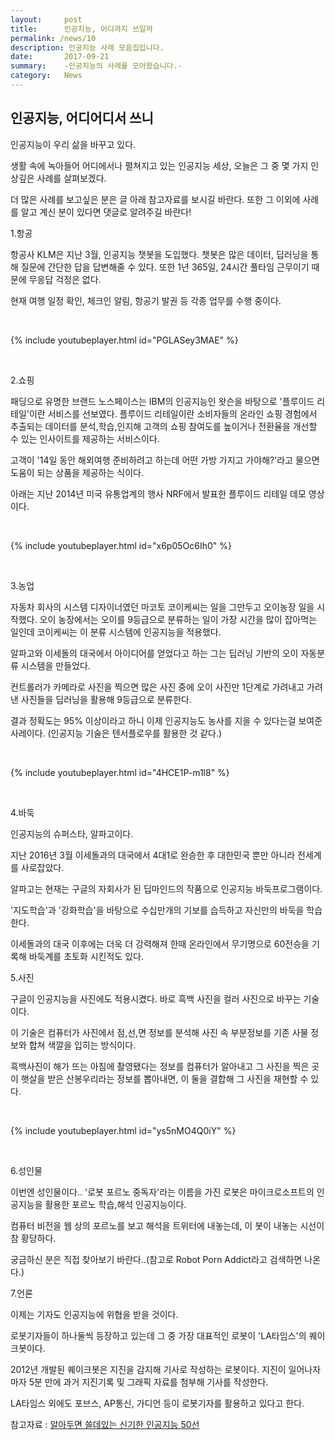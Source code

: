 ```yaml
---
layout:     post
title:      인공지능, 어디까지 쓰일까
permalink: /news/10
description: 인공지능 사례 모음집입니다.
date:       2017-09-21
summary:    -인공지능의 사례를 모아왔습니다.-
category: 	News
---
```



## 인공지능, 어디어디서 쓰니

인공지능이 우리 삶을 바꾸고 있다. 

생활 속에 녹아들어 어디에서나 펼쳐지고 있는 인공지능 세상, 오늘은 그 중 몇 가지 인상깊은 사례를 살펴보겠다.

더 많은 사례를 보고싶은 분은 글 아래 참고자료를 보시길 바란다. 또한 그 이외에 사례를 알고 계신 분이 있다면 댓글로 알려주길 바란다!

1.항공

항공사 KLM은 지난 3월, 인공지능 챗봇을 도입했다. 
챗봇은 많은 데이터, 딥러닝을 통해 질문에 간단한 답을 답변해줄 수 있다. 또한 1년 365일, 24시간 풀타임 근무이기 때문에 무응답 걱정은 없다.

현재 여행 일정 확인, 체크인 알림, 항공기 발권 등 각종 업무를 수행 중이다.

<br>

{% include youtubeplayer.html id="PGLASey3MAE" %} 

<br> 

2.쇼핑

패딩으로 유명한 브랜드 노스페이스는 IBM의 인공지능인 왓슨을 바탕으로 '플루이드 리테일'이란 서비스를 선보였다. 플루이드 리테일이란 소비자들의 온라인 쇼핑 경험에서 추출되는 데이터를 분석,학습,인지해 고객의 쇼핑 참여도를 높이거나 전환율을 개선할 수 있는 인사이트를 제공하는 서비스이다.

고객이 '14일 동안 해외여행 준비하려고 하는데 어떤 가방 가지고 가야해?'라고 물으면 도움이 되는 상품을 제공하는 식이다.

아래는 지난 2014년 미국 유통업계의 행사 NRF에서 발표한 플루이드 리테일 데모 영상이다.

<br>

{% include youtubeplayer.html id="x6p05Oc6Ih0" %} 

<br>

3.농업

자동차 회사의 시스템 디자이너였던 마코토 코이케씨는 일을 그만두고 오이농장 일을 시작했다. 오이 농장에서는 오이를 9등급으로 분류하는 일이 가장 시간을 많이 잡아먹는 일인데 코이케씨는 이 분류 시스템에 인공지능을 적용했다.

알파고와 이세돌의 대국에서 아이디어를 얻었다고 하는 그는 딥러닝 기반의 오이 자동분류 시스템을 만들었다.

컨트롤러가 카메라로 사진을 찍으면 많은 사진 중에 오이 사진만 1단계로 가려내고 가려낸 사진들을 딥러닝을 활용해 9등급으로 분류한다.

결과 정확도는 95% 이상이라고 하니 이제 인공지능도 농사를 지을 수 있다는걸 보여준 사레이다.
(인공지능 기술은 텐서플로우를 활용한 것 같다.)

<br>

{% include youtubeplayer.html id="4HCE1P-m1l8" %} 

<br>

4.바둑

인공지능의 슈퍼스타, 알파고이다.

지난 2016년 3월 이세돌과의 대국에서 4대1로 완승한 후 대한민국 뿐만 아니라 전세계를 사로잡았다.

알파고는 현재는 구글의 자회사가 된 딥마인드의 작품으로 인공지능 바둑프로그램이다.

'지도학습'과 '강화학습'을 바탕으로 수십만개의 기보를 습득하고 자신만의 바둑을 학습한다.

이세돌과의 대국 이후에는 더욱 더 강력해져 한때 온라인에서 무기명으로 60전승을 기록해 바둑계를  초토화 시킨적도 있다.


5.사진

구글이 인공지능을 사진에도 적용시켰다. 바로 흑백 사진을 컬러 사진으로 바꾸는 기술이다.

이 기술은 컴퓨터가 사진에서 점,선,면 정보를 분석해 사진 속 부분정보를 기존 사물 정보와 합쳐 색깔을 입히는 방식이다.

흑백사진이 해가 뜨는 아침에 촬영됐다는 정보를 컴퓨터가 알아내고 그 사진을 찍은 곳이 햇살을 받은 산봉우리라는 정보를 뽑아내면, 이 둘을 결합해 그 사진을 재현할 수 있다.

<br>

{% include youtubeplayer.html id="ys5nMO4Q0iY" %} 

<br>

6.성인물

이번엔 성인물이다.. '로봇 포르노 중독자'라는 이름을 가진 로봇은 마이크로소프트의 인공지능을 활용한 포르노 학습,해석 인공지능이다.

컴퓨터 비전을 웹 상의 포르노를 보고 해석을 트위터에 내놓는데, 이 봇이 내놓는 시선이 참 황당하다.

궁금하신 분은 직접 찾아보기 바란다..(참고로 Robot Porn Addict라고 검색하면 나온다.)

7.언론

이제는 기자도 인공지능에 위협을 받을 것이다.

로봇기자들이 하나둘씩 등장하고 있는데 그 중 가장 대표적인 로봇이 'LA타임스'의 퀘이크봇이다.

2012년 개발된 퀘이크봇은 지진을 감지해 기사로 작성하는 로봇이다. 지진이 일어나자마자 5분 만에 과거 지진기록 및 그래픽 자료를 첨부해 기사를 작성한다.

LA타임스 외에도 포브스, AP통신, 가디언 등이 로봇기자를 활용하고 있다고 한다.


참고자료 : [알아두면 쓸데있는 신기한 인공지능 50선](http://www.bloter.net/archives/289626)